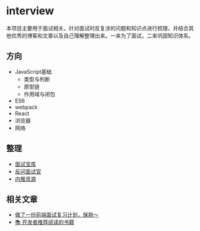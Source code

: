 # interview

本项目主要用于面试相关。针对面试时反复涉的问题和知识点进行梳理，并结合其他优秀的博客和文章以及自己理解整理出来。一来为了面试，二来巩固知识体系。

## 方向

- JavaScript基础
  - 类型与判断
  - 原型链
  - 作用域与闭包
- ES6
- webpack
- React
- 浏览器
- 网络

## 整理

- [面试宝库](一些不太全的知识点.md)
- [反问面试官](反问面试官.md)
- [内推资源](内推资源.md)

## 相关文章

- [做了一份前端面试复习计划，保熟～](https://juejin.cn/post/7061588533214969892)
- [📚 开发者推荐阅读的书籍](https://github.com/guanpengchn/awesome-books)
